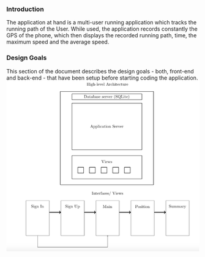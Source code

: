 ### Introduction
The application at hand is a multi-user running application which tracks the running path of the User.
While used, the application records constantly the GPS of the phone, which then displays the recorded running path, 
time, the maximum speed and the average speed.


### Design Goals
This section of the document describes the design goals - both, front-end and back-end - 
that have been setup before starting coding the application.
![alt text](https://github.com/lirandepira/the-runner/blob/master/screenshots/architecture.png)
